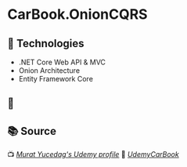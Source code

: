 # CarBook.OnionCQRS

## 🚀 Technologies  
- .NET Core Web API & MVC 
- Onion Architecture  
- Entity Framework Core  

## 📸 

## 📚 Source  
📺 *[Murat Yucedag's Udemy profile](https://www.udemy.com/user/murat-yucedag-3/?kw=murat+yucedag&src=sac)*
🐙 *[UdemyCarBook](https://github.com/MuratYucedag/UdemyCarBook)*
